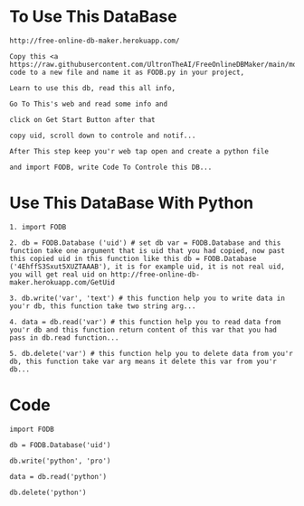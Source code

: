 # To Use This DataBase

    http://free-online-db-maker.herokuapp.com/

    Copy this <a https://raw.githubusercontent.com/UltronTheAI/FreeOnlineDBMaker/main/module/Python/FODB.py code to a new file and name it as FODB.py in your project,

    Learn to use this db, read this all info,

    Go To This's web and read some info and

    click on Get Start Button after that

    copy uid, scroll down to controle and notif...

    After This step keep you'r web tap open and create a python file

    and import FODB, write Code To Controle this DB...

# Use This DataBase With Python

    1. import FODB
    
    2. db = FODB.Database ('uid') # set db var = FODB.Database and this function take one argument that is uid that you had copied, now past this copied uid in this function like this db = FODB.Database ('4EhffS3Sxut5XUZTAAAB'), it is for example uid, it is not real uid, you will get real uid on http://free-online-db-maker.herokuapp.com/GetUid
    
    3. db.write('var', 'text') # this function help you to write data in you'r db, this function take two string arg...

    4. data = db.read('var') # this function help you to read data from you'r db and this function return content of this var that you had pass in db.read function...

    5. db.delete('var') # this function help you to delete data from you'r db, this function take var arg means it delete this var from you'r db...

# Code

    import FODB

    db = FODB.Database('uid')

    db.write('python', 'pro')

    data = db.read('python')

    db.delete('python')

